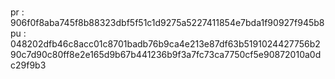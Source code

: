 # 
## 
pr : 906f0f8aba745f8b88323dbf5f51c1d9275a5227411854e7bda1f90927f945b8
pu : 048202dfb46c8acc01c8701badb76b9ca4e213e87df63b5191024427756b290c7d90c80ff8e2e165d9b67b441236b9f3a7fc73ca7750cf5e90872010a0dc29f9b3